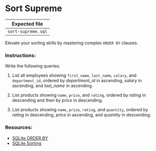 # Sort Supreme

| Expected file |
| ------------- |
| `sort-supreme.sql` |

Elevate your sorting skills by mastering complex `ORDER BY` clauses.

### Instructions:

Write the following queries:

1. List all employees showing `first_name`, `last_name`, `salary`, and `department_id`, ordered by *department_id* in ascending, *salary* in ascending, and *last_name* in ascending.

2. List products showing `name`, `price`, and `rating`, ordered by *rating* in descending and then by *price* in descending.

3. List products showing `name`, `price`, `rating`, and `quantity`, ordered by *rating* in descending, *price* in ascending, and *quantity* in descending.

### Resources:
- [SQLite ORDER BY](https://www.sqlitetutorial.net/sqlite-order-by/)
- [SQLite Sorting](https://www.w3resource.com/sqlite/sqlite-order-by.php)
